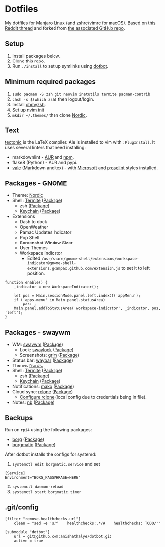 # Dotfiles

My dotfiles for Manjaro Linux (and zshrc/vimrc for macOS). Based on
[this Reddit thread](https://www.reddit.com/r/unixporn/comments/ivcxcw/sway_plateau/)
and forked from [the associated GitHub repo](https://github.com/snakedye/sway_config).

## Setup

1. Install packages below.
2. Clone this repo.
3. Run `./install` to set up symlinks using [dotbot](https://github.com/anishathalye/dotbot).

## Minimum required packages

1. `sudo pacman -S zsh git neovim inetutils termite pacman-contrib`
2. `chsh -s $(which zsh)` then logout/login.
3. Install [ohmyzsh](https://ohmyz.sh/#install).
4. [Set up nvim init](https://neovim.io/doc/user/nvim.html#nvim-from-vim)
5. `mkdir ~/.themes/` then clone [Nordic](https://github.com/EliverLara/Nordic).

## Text

[tectonic](https://tectonic-typesetting.github.io/en-US/index.html) is
the LaTeX compiler. Ale is installed to vim with `:PlugInstall`. It uses
several linters that need installing:

* markdownlint - [AUR](https://aur.archlinux.org/packages/nodejs-markdownlint-cli/)
and [npm](https://github.com/igorshubovych/markdownlint-cli).
* flake8 (Python) - AUR and pypi.
* [vale](https://docs.errata.ai/vale/about/) (Markdown and tex) - with
  [Microsoft](https://github.com/errata-ai/Microsoft) and [proselint](https://github.com/errata-ai/proselint)
  styles installed.

## Packages - GNOME

* Theme: [Nordic](https://github.com/EliverLara/Nordic)
* Shell: [Termite](https://github.com/thestinger/termite/) ([Package](https://www.archlinux.org/packages/community/x86_64/termite/))
  * zsh ([Package](https://www.archlinux.org/packages/extra/x86_64/zsh/))
  * [Keychain](https://www.funtoo.org/Keychain) ([Package](https://www.archlinux.org/packages/extra/any/keychain/))
* Extensions
  * Dash to dock
  * OpenWeather
  * Pamac Updates Indicator
  * Pop Shell
  * Screenshot Window Sizer
  * User Themes
  * Workspace Indicator
    * Edited `/usr/share/gnome-shell/extensions/workspace-indicator@gnome-shell-extensions.gcampax.github.com/extension.js`
    to set it to left position.

```
function enable() {
    _indicator = new WorkspaceIndicator();

    let pos = Main.sessionMode.panel.left.indexOf('appMenu');
    if ('apps-menu' in Main.panel.statusArea)
        pos++;
    Main.panel.addToStatusArea('workspace-indicator', _indicator, pos, 'left');
}
```

## Packages - swaywm

* WM: [swaywm](https://swaywm.org/) ([Package](https://aur.archlinux.org/packages/sway-git/))
  * Lock: [swaylock](https://github.com/swaywm/swaylock) ([Package](https://www.archlinux.org/packages/community/x86_64/swaylock/))
  * Screenshots: [grim](https://github.com/emersion/grim) ([Package](https://www.archlinux.org/packages/community/x86_64/grim/))
* Status bar: [waybar](https://github.com/Alexays/Waybar/) ([Package](https://aur.archlinux.org/packages/waybar-git/))
* Theme: [Nordic](https://github.com/EliverLara/Nordic)
* Shell: [Termite](https://github.com/thestinger/termite/) ([Package](https://www.archlinux.org/packages/community/x86_64/termite/))
  * zsh ([Package](https://www.archlinux.org/packages/extra/x86_64/zsh/))
  * [Keychain](https://www.funtoo.org/Keychain) ([Package](https://www.archlinux.org/packages/extra/any/keychain/))
* Notifications: [mako](https://wayland.emersion.fr/mako/) ([Package](https://www.archlinux.org/packages/community/x86_64/mako/))
* Cloud sync: [rclone](https://rclone.org) ([Package](https://www.archlinux.org/packages/community/x86_64/rclone/))
  * [Configure rclone](https://rclone.org/onedrive/) (local config due to credentials being in file).
* Notes: [nb](https://xwmx.github.io/nb/) ([Package](https://aur.archlinux.org/packages/nb))

## Backups

Run on `rpi4` using the following packages:

* [borg](https://www.borgbackup.org/) ([Package](https://www.archlinux.org/packages/community/x86_64/borg/))
* [borgmatic](https://torsion.org/borgmatic/) ([Package](https://www.archlinux.org/packages/community/any/borgmatic/))

After dotbot installs the configs for systemd:

1. `systemctl edit borgmatic.service` and set

```
[Service]
Environment="BORG_PASSPHRASE=HERE"
```

2. `systemctl daemon-reload`
3. `systemctl start borgmatic.timer`

## .git/config

```
[filter "remove-healthchecks-url"]
    clean = "sed -e 's/^    healthchecks:.*/#    healthchecks: TODO/'"

[submodule "dotbot"]
    url = git@github.com:anishathalye/dotbot.git
    active = true
```
